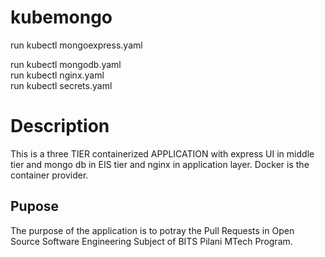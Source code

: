 # kubemongo
run kubectl mongoexpress.yaml  

run kubectl mongodb.yaml  
run kubectl nginx.yaml  
run kubectl secrets.yaml  

# Description
This is a three TIER containerized APPLICATION with express UI in middle tier and mongo db in EIS tier and nginx in application layer. Docker is the container provider.

## Pupose
The purpose of the application is to potray the Pull Requests in Open Source Software Engineering Subject of BITS Pilani MTech Program. 


